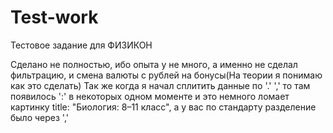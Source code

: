 # Test-work
Тестовое задание для ФИЗИКОН

Сделано не полностью, ибо опыта у не много, а именно не сделал фильтрацию, и смена валюты с рублей на бонусы(На теории я понимаю как это сделать)
Так же когда я начал сплитить данные по '.' ',' то там появилось ':' в некоторых одном моменте и это немного ломает картинку
title: "Биология: 8–11 класс", а у вас по стандарту разделение было через ','
